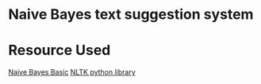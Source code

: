 # Naive Bayes text suggestion system

# Resource Used
[Naive Bayes Basic](https://www.youtube.com/watch?v=O2L2Uv9pdDA)
[NLTK python library](https://www.nltk.org/)